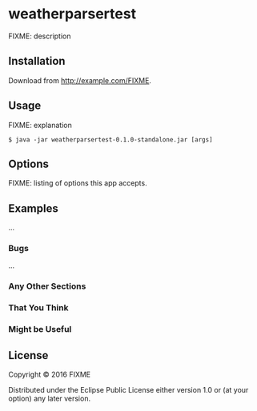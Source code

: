 # weatherparsertest

FIXME: description

## Installation

Download from http://example.com/FIXME.

## Usage

FIXME: explanation

    $ java -jar weatherparsertest-0.1.0-standalone.jar [args]

## Options

FIXME: listing of options this app accepts.

## Examples

...

### Bugs

...

### Any Other Sections
### That You Think
### Might be Useful

## License

Copyright © 2016 FIXME

Distributed under the Eclipse Public License either version 1.0 or (at
your option) any later version.
